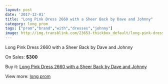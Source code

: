 ```yaml
---
layout: post
date: '2017-12-01'
title: "Long Pink Dress 2660 with a Sheer Back by Dave and Johnny"
category: long prom
tags: ["prom","brand","with","dresses","johnny"]
image: http://img.transblink.com/23653-thickbox_default/long-pink-dress-2660-with-a-sheer-back-by-dave-and-johnny.jpg
---
```

Long Pink Dress 2660 with a Sheer Back by Dave and Johnny

On Sales: **$300**
<a href="https://www.transblink.com/en/long-prom/7495-long-pink-dress-2660-with-a-sheer-back-by-dave-and-johnny.html"><amp-img layout="responsive" width="600" height="600" src="//img.transblink.com/23653-thickbox_default/long-pink-dress-2660-with-a-sheer-back-by-dave-and-johnny.jpg" alt="Long Pink Dress 2660 with a Sheer Back by Dave and Johnny 0" /></a>
<a href="https://www.transblink.com/en/long-prom/7495-long-pink-dress-2660-with-a-sheer-back-by-dave-and-johnny.html"><amp-img layout="responsive" width="600" height="600" src="//img.transblink.com/23654-thickbox_default/long-pink-dress-2660-with-a-sheer-back-by-dave-and-johnny.jpg" alt="Long Pink Dress 2660 with a Sheer Back by Dave and Johnny 1" /></a>

Buy it: [Long Pink Dress 2660 with a Sheer Back by Dave and Johnny](https://www.transblink.com/en/long-prom/7495-long-pink-dress-2660-with-a-sheer-back-by-dave-and-johnny.html "Long Pink Dress 2660 with a Sheer Back by Dave and Johnny")

View more: [long prom](https://www.transblink.com/en/58-long-prom "long prom")